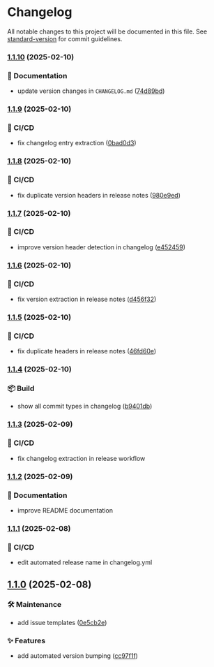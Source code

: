 # Changelog

All notable changes to this project will be documented in this file. See [standard-version](https://github.com/conventional-changelog/standard-version) for commit guidelines.

### [1.1.10](https://github.com/OleksandrZadvornyi/plant-shop-landing/compare/v1.1.9...v1.1.10) (2025-02-10)


### 📝 Documentation

* update version changes in `CHANGELOG.md` ([74d89bd](https://github.com/OleksandrZadvornyi/plant-shop-landing/commit/74d89bd19ea7cfe982898ab093717a47aa5179bc))

### [1.1.9](https://github.com/OleksandrZadvornyi/plant-shop-landing/compare/v1.1.8...v1.1.9) (2025-02-10)


### 👷 CI/CD

* fix changelog entry extraction ([0bad0d3](https://github.com/OleksandrZadvornyi/plant-shop-landing/commit/0bad0d33923adb04ad4f792fe5056da739b7e927))

### [1.1.8](https://github.com/OleksandrZadvornyi/plant-shop-landing/compare/v1.1.7...v1.1.8) (2025-02-10)


### 👷 CI/CD

* fix duplicate version headers in release notes ([980e9ed](https://github.com/OleksandrZadvornyi/plant-shop-landing/commit/980e9edc5b65efe9db3fade25a90cfacd2bdde4e))

### [1.1.7](https://github.com/OleksandrZadvornyi/plant-shop-landing/compare/v1.1.6...v1.1.7) (2025-02-10)


### 👷 CI/CD

* improve version header detection in changelog ([e452459](https://github.com/OleksandrZadvornyi/plant-shop-landing/commit/e4524593f08339d515ca10dc4ee9ea4cad75436e))

### [1.1.6](https://github.com/OleksandrZadvornyi/plant-shop-landing/compare/v1.1.5...v1.1.6) (2025-02-10)


### 👷 CI/CD

* fix version extraction in release notes ([d456f32](https://github.com/OleksandrZadvornyi/plant-shop-landing/commit/d456f323536fdcaf0b11ecc94340e2a7af939b98))

### [1.1.5](https://github.com/OleksandrZadvornyi/plant-shop-landing/compare/v1.1.4...v1.1.5) (2025-02-10)


### 👷 CI/CD

* fix duplicate headers in release notes ([46fd60e](https://github.com/OleksandrZadvornyi/plant-shop-landing/commit/46fd60ef7bf1d56c455977348aabd1de452fb32f))

### [1.1.4](https://github.com/OleksandrZadvornyi/plant-shop-landing/compare/v1.1.3...v1.1.4) (2025-02-10)


### 📦 Build

* show all commit types in changelog ([b9401db](https://github.com/OleksandrZadvornyi/plant-shop-landing/commit/b9401db9e29ef5e75b6cf85c76f1c162d652063c))

### [1.1.3](https://github.com/OleksandrZadvornyi/plant-shop-landing/compare/v1.1.2...v1.1.3) (2025-02-09)


### 👷 CI/CD

* fix changelog extraction in release workflow

### [1.1.2](https://github.com/OleksandrZadvornyi/plant-shop-landing/compare/v1.1.1...v1.1.2) (2025-02-09)


### 📝 Documentation

* improve README documentation 

### [1.1.1](https://github.com/OleksandrZadvornyi/plant-shop-landing/compare/v1.1.0...v1.1.1) (2025-02-08)


### 👷 CI/CD

* edit automated release name in changelog.yml

## [1.1.0](https://github.com/OleksandrZadvornyi/plant-shop-landing/compare/v1.0.0...v1.1.0) (2025-02-08)


### 🛠 Maintenance

* add issue templates ([0e5cb2e](https://github.com/OleksandrZadvornyi/plant-shop-landing/commit/0e5cb2ea56f89b4efc2a27fdabcacc627adc95b6))


### ✨ Features

* add automated version bumping ([cc97f1f](https://github.com/OleksandrZadvornyi/plant-shop-landing/commit/cc97f1f4a9e7a8d7c16b1b4cd4c54f85384c2c7f))
